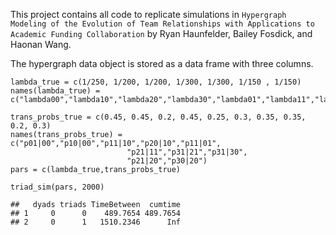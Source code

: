 This project contains all code to replicate simulations in
`Hypergraph Modeling of the Evolution of Team Relationships with Applications to Academic Funding Collaboration`
by Ryan Haunfelder, Bailey Fosdick, and Haonan Wang.

The hypergraph data object is stored as a data frame with three columns.

    lambda_true = c(1/250, 1/200, 1/200, 1/300, 1/300, 1/150 , 1/150)
    names(lambda_true) = c("lambda00","lambda10","lambda20","lambda30","lambda01","lambda11","lambda21")

    trans_probs_true = c(0.45, 0.45, 0.2, 0.45, 0.25, 0.3, 0.35, 0.35, 0.2, 0.3)
    names(trans_probs_true) = c("p01|00","p10|00","p11|10","p20|10","p11|01",
                              "p21|11","p31|21","p31|30",
                              "p21|20","p30|20")
    pars = c(lambda_true,trans_probs_true)

    triad_sim(pars, 2000)

    ##   dyads triads TimeBetween  cumtime
    ## 1     0      0    489.7654 489.7654
    ## 2     0      1   1510.2346      Inf
